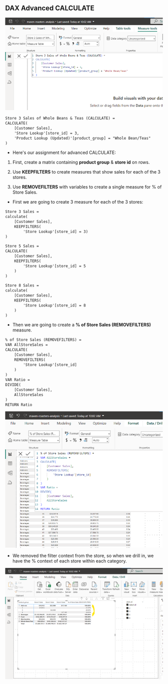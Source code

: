 ## DAX Advanced CALCULATE

![advanced-calculate](/DAX_pictures/advanced-calculate.png "advanced calculate")

```
Store 3 Sales of Whole Beans & Teas (CALCULATE) = 
CALCULATE(
    [Customer Sales],
    'Store Lookup'[store_id] = 3,
    'Product Lookup (Updated)'[product_group] = "Whole Bean/Teas"
)
```


- Here's our assignment for advanced CALCULATE:

1. First, create a matrix containing **product group** & **store id** on rows.

2. Use **KEEPFILTERS** to create measures that show sales for each of the 3 stores.

3. Use **REMOVEFILTERS** with variables to create a single measure for % of Store Sales.


- First we are going to create 3 measure for each of the 3 stores:


```
Store 3 Sales = 
calculate(
    [Customer Sales],
    KEEPFILTERS(
        'Store Lookup'[store_id] = 3)
)
```


```
Store 5 Sales = 
CALCULATE(
    [Customer Sales],
    KEEPFILTERS(
        'Store Lookup'[store_id] = 5
    )
)
```


```
Store 8 Sales = 
calculate(
    [Customer Sales],
    KEEPFILTERS(
        'Store Lookup'[store_id] = 8
    )
)
```


- Then we are going to create a **% of Store Sales (REMOVEFILTERS)** measure.


```
% of Store Sales (REMOVEFILTERS) = 
VAR AllStoreSales =
CALCULATE(
    [Customer Sales],
    REMOVEFILTERS(
        'Store Lookup'[store_id]
    )
)
VAR Ratio =
DIVIDE(
    [Customer Sales],
    AllStoreSales
)
RETURN Ratio
```

![removefilters-with-variables](/DAX_pictures/removefilters-with-variables.png "REMOVEFILTERS with variables")


- We removed the filter context from the store, so when we drill in, we have the % context of each store within each category.


![percent-of-store-sales](/DAX_pictures/percent-of-store-sales.png "percent of store sales")



